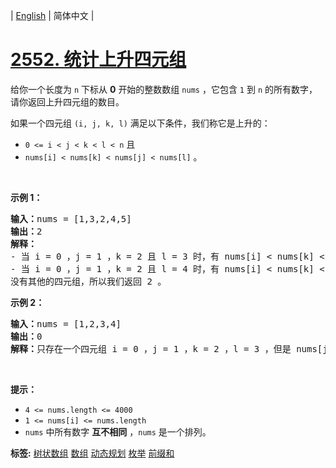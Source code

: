 | [English](README_EN.md) | 简体中文 |

# [2552. 统计上升四元组](https://leetcode.cn/problems/count-increasing-quadruplets)
<p>给你一个长度为 <code>n</code>&nbsp;下标从 <strong>0</strong>&nbsp;开始的整数数组&nbsp;<code>nums</code>&nbsp;，它包含&nbsp;<code>1</code>&nbsp;到&nbsp;<code>n</code>&nbsp;的所有数字，请你返回上升四元组的数目。</p>

<p>如果一个四元组&nbsp;<code>(i, j, k, l)</code>&nbsp;满足以下条件，我们称它是上升的：</p>

<ul>
	<li><code>0 &lt;= i &lt; j &lt; k &lt; l &lt; n</code>&nbsp;且</li>
	<li><code>nums[i] &lt; nums[k] &lt; nums[j] &lt; nums[l]</code>&nbsp;。</li>
</ul>

<p>&nbsp;</p>

<p><strong>示例 1：</strong></p>

<pre><b>输入：</b>nums = [1,3,2,4,5]
<b>输出：</b>2
<b>解释：</b>
- 当 i = 0 ，j = 1 ，k = 2 且 l = 3 时，有 nums[i] &lt; nums[k] &lt; nums[j] &lt; nums[l] 。
- 当 i = 0 ，j = 1 ，k = 2 且 l = 4 时，有 nums[i] &lt; nums[k] &lt; nums[j] &lt; nums[l] 。
没有其他的四元组，所以我们返回 2 。
</pre>

<p><strong>示例 2：</strong></p>

<pre><b>输入：</b>nums = [1,2,3,4]
<b>输出：</b>0
<b>解释：</b>只存在一个四元组 i = 0 ，j = 1 ，k = 2 ，l = 3 ，但是 nums[j] &lt; nums[k] ，所以我们返回 0 。
</pre>

<p>&nbsp;</p>

<p><strong>提示：</strong></p>

<ul>
	<li><code>4 &lt;= nums.length &lt;= 4000</code></li>
	<li><code>1 &lt;= nums[i] &lt;= nums.length</code></li>
	<li><code>nums</code>&nbsp;中所有数字 <strong>互不相同</strong>&nbsp;，<code>nums</code>&nbsp;是一个排列。</li>
</ul>

**标签:**  [树状数组](https://leetcode.cn/tag/binary-indexed-tree) [数组](https://leetcode.cn/tag/array) [动态规划](https://leetcode.cn/tag/dynamic-programming) [枚举](https://leetcode.cn/tag/enumeration) [前缀和](https://leetcode.cn/tag/prefix-sum) 